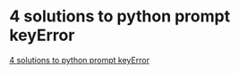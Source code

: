# 4 solutions to python prompt keyError
[4 solutions to python prompt keyError](https://aiwithcloud.com/2022/09/19/4_solutions_to_python_prompt_keyerror/)